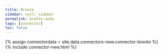 ```yaml
---
title: Bronto
sidebar: cyclr_sidebar
permalink: bronto-auto
tags: [connector]
toc: false
---
```

{% assign connectordata = site.data.connectors-new.connector-bronto %}
{% include connector-new.html %}	
